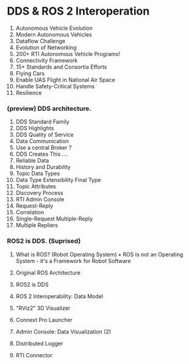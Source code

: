 # DDS & ROS 2 Interoperation

1. Autonomous Vehicle Evolution
2. Modern Autonomous Vehicles
3. Dataflow Challenge
4. Evolution of Networking
5. 200+ RTI Autonomous Vehicle Programs!
6. Connectivity Framework
7. 15+ Standards and Consortia Efforts
8. Flying Cars
9. Enable UAS Flight in National Air Space
10. Handle Safety-Critical Systems
11. Resilience


### (preview) DDS architecture.

1. DDS Standard Family
2. DDS Highlights
3. DDS Quality of Service
4. Data Communication
5. Use a central Broker ?
6. DDS Creates This ....
7. Reliable Data
8. History and Durability 
9. Topic Data Types
10. Data Type Extensibility Final Type
11. Topic Attributes
12. Discovery Process
13. RTI Admin Console
14. Request-Reply
15. Correlation
16. Single-Request Multiple-Reply
17. Multiple Repliers

### ROS2 is DDS. (Suprised)

1. What is ROS? (Robot Operating System) • ROS is not an Operating System - it's a Framework for Robot Software

2. Original ROS Architecture
3. ROS2 is DDS
4. ROS 2 Interoperability: Data Model
5. "RViz2" 3D Visualizer
6. Connext Pro Launcher
7. Admin Console: Data Visualization (2)
8. Distributed Logger
9. RTI Connector
